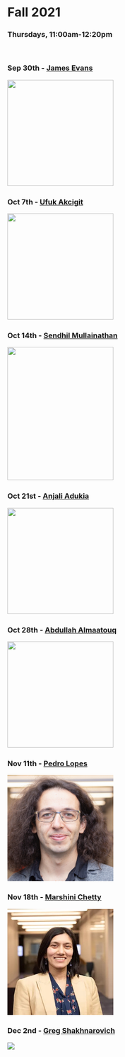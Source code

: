 # Fall 2021
### Thursdays, 11:00am-12:20pm

<br>

### Sep 30th - [James Evans](https://github.com/uchicago-computation-workshop/Fall2021/tree/master/fall2021mixer)

<div><img src="https://macss.uchicago.edu/sites/macss.uchicago.edu/files/styles/columnwidth-wider/public/uploads/images/JamesEvans_0.jpg?itok=wYsSKKDu" width="240" height="240"></div>

### Oct 7th - [Ufuk Akcigit](https://github.com/uchicago-computation-workshop/Fall2021/tree/master/10-07_Akcigit)

<div><img src="https://economics.uchicago.edu/sites/economics.uchicago.edu/files/styles/columnwidth-wider/public/uploads/images/akcigit-ufuk-2018.png?itok=BdU9Py8Y" width="240" height="240"></div>

### Oct 14th - [Sendhil Mullainathan](https://github.com/uchicago-computation-workshop/Fall2021/tree/master/10-14_Mullainathan)

<div><img src="https://www.chicagobooth.edu/-/media/project/chicago-booth/faculty-and-insights/faculty/sendhil-mullainathan/chicago-booth-mullainathan-sendhil.jpg?cx=0.51&cy=0.32&cw=749&ch=940&hash=6EF102A9D488FD2E53535E080FDFA9AB" width="240" height="301"></div>

### Oct 21st - [Anjali Adukia](https://github.com/uchicago-computation-workshop/Fall2021/tree/master/10-21_Adukia)

<div><img src="https://harris.uchicago.edu/files/styles/square/public/2018-11/adukia.jpg?itok=ts1yK6LA" width="240" height="240"></div>

### Oct 28th - [Abdullah Almaatouq](https://github.com/uchicago-computation-workshop/Fall2021/tree/master/10-28_Almaatouq)

<div><img src="https://images.squarespace-cdn.com/content/v1/57c1db34579fb31c1f913930/1632796121716-GQAOVJPG8RXIVY46IMHQ/headshot2.png?format=1500w" width="240" height="240"></div>

### Nov 11th - [Pedro Lopes](https://github.com/uchicago-computation-workshop/Fall2021/tree/master/11-11_Lopes)

<div><img src="lopes.jpg" width="240" height="240"></div>

### Nov 18th - [Marshini Chetty](https://github.com/uchicago-computation-workshop/Fall2021/tree/master/11-18_Chetty)

<div><img src="chetty.jpg" width="240" height="240"></div>

### Dec 2nd - [Greg Shakhnarovich ](https://github.com/uchicago-computation-workshop/Fall2021/tree/master/12-02_Shakhnarovich)

<div><img src="https://www.ttic.edu/img/shakhnarovich.jpg" width="240"></div>















